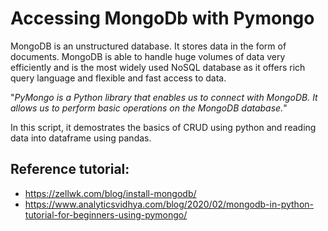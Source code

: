 # 	Accessing MongoDb with Pymongo



MongoDB is an unstructured database. It stores data in the form of documents. MongoDB is able to handle huge volumes of data very efficiently and is the most widely used NoSQL database as it offers rich query language and flexible and fast access to data.

"*PyMongo is a Python library that enables us to connect with MongoDB. It allows us to perform basic operations on the MongoDB database.*"

In this script, it demostrates the basics of CRUD using python and reading data into dataframe using pandas.

## Reference tutorial:

- https://zellwk.com/blog/install-mongodb/
- https://www.analyticsvidhya.com/blog/2020/02/mongodb-in-python-tutorial-for-beginners-using-pymongo/